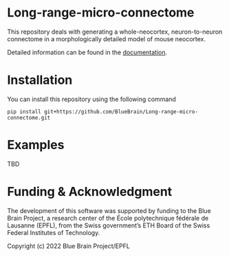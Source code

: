 # Long-range-micro-connectome

This repository deals with generating a whole-neocortex, neuron-to-neuron connectome in a morphologically detailed model of mouse neocortex.

Detailed information can be found in the [documentation](DOCUMENTATION.pdf).

# Installation

You can install this repository using the following command

```
pip install git+https://github.com/BlueBrain/Long-range-micro-connectome.git
```

# Examples

TBD

# Funding & Acknowledgment

The development of this software was supported by funding to the Blue Brain Project, a research center of the École polytechnique fédérale de Lausanne (EPFL), from the Swiss government’s ETH Board of the Swiss Federal Institutes of Technology.

Copyright (c) 2022 Blue Brain Project/EPFL

